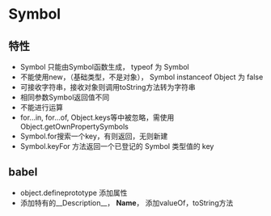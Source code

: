 # Symbol

## 特性

- Symbol 只能由Symbol函数生成， typeof 为 Symbol
- 不能使用new，（基础类型，不是对象）， Symbol instanceof Object 为 false
- 可接收字符串，接收对象则调用toString方法转为字符串
- 相同参数Symbol返回值不同
- 不能进行运算
- for...in, for...of, Object.keys等中被忽略，需使用Object.getOwnPropertySymbols
- Symbol.for搜索一个key，有则返回，无则新建
- Symbol.keyFor 方法返回一个已登记的 Symbol 类型值的 key

## babel

- object.defineprototype 添加属性
- 添加特有的__Description__， __Name__， 添加valueOf，toString方法
